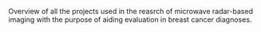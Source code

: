 Overview of all the projects used in the reasrch of microwave radar-based imaging with the purpose of aiding evaluation in breast cancer diagnoses.
